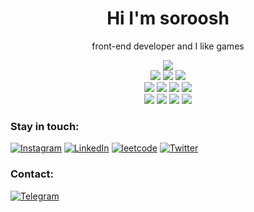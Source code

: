 <h1 align="center"> Hi I'm soroosh </h1>
<p align="center"> front-end developer and I like games</p>

<div align="center"> 
   
 <img src="https://img.shields.io/badge/HTML5-E34F26?style=for-the-badge&logo=html5&logoColor=white">
 </br>
 <img src="https://img.shields.io/badge/CSS3-1572B6?style=for-the-badge&logo=css3&logoColor=white">
 <img src="https://img.shields.io/badge/Bootstrap-563D7C?style=for-the-badge&logo=bootstrap&logoColor=white">
 <img src="https://img.shields.io/badge/Sass-CC6699?style=for-the-badge&logo=sass&logoColor=white">
 </br>
 <img src="https://img.shields.io/badge/JavaScript-F7DF1E?style=for-the-badge&logo=javascript&logoColor=black">
 <img src="https://img.shields.io/badge/TypeScript-007ACC?style=for-the-badge&logo=typescript&logoColor=white">
 <img src="https://img.shields.io/badge/React-20232A?style=for-the-badge&logo=react&logoColor=61DAFB">
 <img src="https://img.shields.io/badge/Redux-593D88?style=for-the-badge&logo=redux&logoColor=white">
 </br>
 <img src="https://img.shields.io/badge/Next.js-000000?style=for-the-badge&logo=nextdotjs&logoColor=white">
 <img src="https://img.shields.io/badge/Tailwind_CSS-38B2AC?style=for-the-badge&logo=tailwind-css&logoColor=white">
 <img src="https://img.shields.io/badge/Node.js-339933?style=for-the-badge&logo=nodedotjs&logoColor=white">
 <img src="https://img.shields.io/badge/Socket.io-010101?style=for-the-badge&logo=socketdotio&logoColor=white">
</div>


### Stay in touch:
[![Instagram](https://img.shields.io/badge/Instagram-E4405F?style=for-the-badge&logo=instagram&logoColor=white)](https://www.instagram.com/sorooshdp/)
[![LinkedIn](https://img.shields.io/badge/LinkedIn-0077B5?style=for-the-badge&logo=linkedin&logoColor=white)](https://www.linkedin.com/in/soroosh-dadashi/)
[![leetcode](https://img.shields.io/badge/-LeetCode-FFA116?style=for-the-badge&logo=LeetCode&logoColor=black)](https://leetcode.com/sorooshdp/)
[![Twitter](https://img.shields.io/badge/Twitter-1DA1F2?style=for-the-badge&logo=twitter&logoColor=white)](https://twitter.com/sorooshdp)

### Contact:
[![Telegram](https://img.shields.io/badge/Telegram-2CA5E0?style=for-the-badge&logo=telegram&logoColor=white)](https://web.telegram.org/k/#@Sorooshdp)

<!---
sorooshdp/sorooshdp is a ✨ special ✨ repository because its `README.md` (this file) appears on your GitHub profile.
You can click the Preview link to take a look at your changes.
--->
